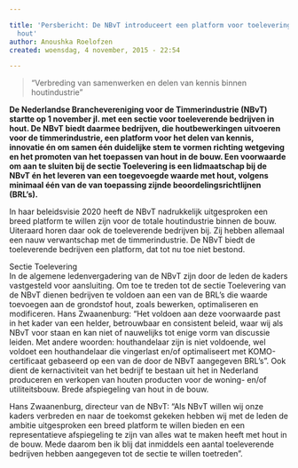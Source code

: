 ```yaml
---

title: 'Persbericht: De NBvT introduceert een platform voor toeleveringsbedrijven
  hout'
author: Anoushka Roelofzen
created: woensdag, 4 november, 2015 - 22:54

---
```


<blockquote><p>“Verbreding van samenwerken en delen van kennis binnen houtindustrie”</p>
</blockquote>
<p><strong>De Nederlandse Branchevereniging voor de Timmerindustrie (NBvT) startte op 1 november jl. met een sectie voor toeleverende bedrijven in hout. De NBvT biedt daarmee bedrijven, die houtbewerkingen uitvoeren voor de timmerindustrie, een platform voor het delen van kennis, innovatie én om samen één duidelijke stem te vormen richting wetgeving en het promoten van het toepassen van hout in de bouw. Een voorwaarde om aan te sluiten bij de sectie Toelevering is een lidmaatschap bij de NBvT én het leveren van een toegevoegde waarde met hout, volgens minimaal één van de van toepassing zijnde beoordelingsrichtlijnen (BRL’s).</strong></p>
<p>In haar beleidsvisie 2020 heeft de NBvT nadrukkelijk uitgesproken een breed platform te willen zijn voor de totale houtindustrie binnen de bouw. Uiteraard horen daar ook de toeleverende bedrijven bij. Zij hebben allemaal een nauw verwantschap met de timmerindustrie. De NBvT biedt de toeleverende bedrijven een platform, dat tot nu toe niet bestond.</p>
<p>Sectie Toelevering<br />In de algemene ledenvergadering van de NBvT zijn door de leden de kaders vastgesteld voor aansluiting. Om toe te treden tot de sectie Toelevering van de NBvT dienen bedrijven te voldoen aan een van de BRL’s die waarde toevoegen aan de grondstof hout, zoals bewerken, optimaliseren en modificeren. Hans Zwaanenburg: “Het voldoen aan deze voorwaarde past in het kader van een helder, betrouwbaar en consistent beleid, waar wij als NBvT voor staan en kan niet of nauwelijks tot enige vorm van discussie leiden. Met andere woorden: houthandelaar zijn is niet voldoende, wel voldoet een houthandelaar die vingerlast en/of optimaliseert met KOMO-certificaat gebaseerd op een van de door de NBvT aangegeven BRL’s”. Ook dient de kernactiviteit van het bedrijf te bestaan uit het in Nederland produceren en verkopen van houten producten voor de woning- en/of utiliteitsbouw. Brede afspiegeling van hout in de bouw.</p>
<p>Hans Zwaanenburg, directeur van de NBvT: “Als NBvT willen wij onze kaders verbreden en naar de toekomst gekeken hebben wij met de leden de ambitie uitgesproken een breed platform te willen bieden en een representatieve afspiegeling te zijn van alles wat te maken heeft met hout in de bouw. Mede daarom ben ik blij dat inmiddels een aantal toeleverende bedrijven hebben aangegeven tot de sectie te willen toetreden”. </p>
